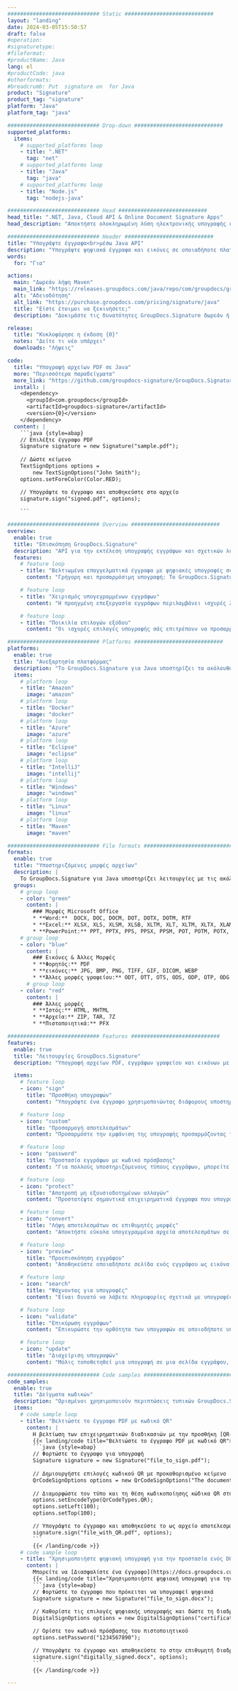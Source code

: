 ```yaml
---
############################# Static ############################
layout: "landing"
date: 2024-03-05T15:50:57
draft: false
#operation: 
#signaturetype: 
#fileformat: 
#productName: Java
lang: el
#productCode: java
#otherformats: 
#breadcrumb: Put  signature on  for Java
product: "Signature"
product_tag: "signature"
platform: "Java"
platform_tag: "java"

############################# Drop-down ############################
supported_platforms:
  items:
    # supported_platforms loop
    - title: ".NET"
      tag: "net"
    # supported_platforms loop
    - title: "Java"
      tag: "java"
    # supported_platforms loop
    - title: "Node.js"
      tag: "nodejs-java"

############################# Head ############################
head_title: ".NET, Java, Cloud API & Online Document Signature Apps"
head_description: "Αποκτήστε ολοκληρωμένη λύση ηλεκτρονικής υπογραφής εγγράφων για .NET, Java και εφαρμογές που βασίζονται σε cloud. Υπογράψτε κοινές μορφές εγγράφων στο διαδίκτυο χρησιμοποιώντας την απλή λειτουργία μεταφοράς και απόθεσης"

############################# Header ############################
title: "Υπογράψτε έγγραφα<br>μέσω Java API"
description: "Υπογράψτε ψηφιακά έγγραφα και εικόνες σε οποιαδήποτε πλατφόρμα χρησιμοποιώντας τα ευέλικτα API και τις λύσεις που βασίζονται σε εφαρμογές για προγραμματιστές και τελικούς χρήστες."
words:
  for: "Για"

actions:
  main: "Δωρεάν λήψη Maven"
  main_link: "https://releases.groupdocs.com/java/repo/com/groupdocs/groupdocs-signature/"
  alt: "Αδειοδότηση"
  alt_link: "https://purchase.groupdocs.com/pricing/signature/java"
  title: "Είστε έτοιμοι να ξεκινήσετε;"
  description: "Δοκιμάστε τις δυνατότητες GroupDocs.Signature δωρεάν ή ζητήστε άδεια"

release:
  title: "Κυκλοφόρησε η έκδοση {0}"
  notes: "Δείτε τι νέο υπάρχει"
  downloads: "Λήψεις"

code:
  title: "Υπογραφή αρχείων PDF σε Java"
  more: "Περισσότερα παραδείγματα"
  more_link: "https://github.com/groupdocs-signature/GroupDocs.Signature-for-Java"
  install: |
    <dependency>
      <groupId>com.groupdocs</groupId>
      <artifactId>groupdocs-signature</artifactId>
      <version>{0}</version>
    </dependency>
  content: |
    ```java {style=abap}  
    // Επιλέξτε έγγραφο PDF
    Signature signature = new Signature("sample.pdf");
    
    // Δώστε κείμενο
    TextSignOptions options = 
        new TextSignOptions("John Smith");
    options.setForeColor(Color.RED);

    // Υπογράψτε το έγγραφο και αποθηκεύστε στο αρχείο
    signature.sign("signed.pdf", options);
    
    ```

############################# Overview ############################
overview:
  enable: true
  title: "Επισκόπηση GroupDocs.Signature"
  description: "API για την εκτέλεση υπογραφής εγγράφων και σχετικών λειτουργιών σε εφαρμογές Java"
  features:
    # feature loop
    - title: "Βελτιωμένα επαγγελματικά έγγραφα με ψηφιακές υπογραφές σε Java"
      content: "Γρήγορη και προσαρμόσιμη υπογραφή: Το GroupDocs.Signature για Java προσφέρει ένα ευρύ φάσμα επιλογών ψηφιακής υπογραφής για αρχεία PDF, εικόνες και έγγραφα του Office. Μπορείτε να χρησιμοποιήσετε κείμενο, γραμμωτούς κώδικες, κωδικούς QR, ψηφιακά πιστοποιητικά, εικόνες ή κρυφά μεταδεδομένα. Η επεξεργασία των εγγράφων είναι γρήγορη και αποτελεσματική."

    # feature loop
    - title: "Χειρισμός υπογεγραμμένων εγγράφων"
      content: "Η προηγμένη επεξεργασία εγγράφων περιλαμβάνει ισχυρές λειτουργίες σε υπογεγραμμένα έγγραφα χρησιμοποιώντας GroupDocs.Signature για Java. Μπορείτε να αναζητήσετε και να επικυρώσετε υπογραφές που έχουν προστεθεί σε επιχειρηματικά έγγραφα χρησιμοποιώντας διάφορα χρήσιμα κριτήρια. Επιπλέον, μπορείτε να αποκτήσετε πρόσβαση σε λεπτομερείς πληροφορίες σχετικά με το έγγραφο ή να λάβετε εικόνες προεπισκόπησης των σελίδων του."

    # feature loop
    - title: "Ποικιλία επιλογών εξόδου"
      content: "Οι ισχυρές επιλογές υπογραφής σάς επιτρέπουν να προσαρμόσετε την έξοδο για έγγραφα που υπογράφονται με GroupDocs.Signature για Java. Μπορείτε να τοποθετήσετε με ακρίβεια οποιαδήποτε υπογραφή σε οποιαδήποτε σελίδα εγγράφου και να διαμορφώσετε την εμφάνισή της με διάφορους τρόπους. Το Java API υποστηρίζει την αποθήκευση υπογεγραμμένων επιχειρηματικών εγγράφων σε πολλές υποστηριζόμενες μορφές και παρέχει επιλογές για την ασφάλειά τους με κωδικούς πρόσβασης."

############################# Platforms ############################
platforms:
  enable: true
  title: "Ανεξαρτησία πλατφόρμας"
  description: "Το GroupDocs.Signature για Java υποστηρίζει τα ακόλουθα λειτουργικά συστήματα, πλαίσια και διαχειριστές πακέτων"
  items:
    # platform loop
    - title: "Amazon"
      image: "amazon"
    # platform loop
    - title: "Docker"
      image: "docker"
    # platform loop
    - title: "Azure"
      image: "azure"
    # platform loop
    - title: "Eclipse"
      image: "eclipse"
    # platform loop
    - title: "IntelliJ"
      image: "intellij"
    # platform loop
    - title: "Windows"
      image: "windows"
    # platform loop
    - title: "Linux"
      image: "linux"
    # platform loop
    - title: "Maven"
      image: "maven"

############################# File formats ############################
formats:
  enable: true
  title: "Υποστηριζόμενες μορφές αρχείων"
  description: |
    Το GroupDocs.Signature για Java υποστηρίζει λειτουργίες με τις ακόλουθες [μορφές αρχείων](https://docs.groupdocs.com/signature/java/supported-document-formats/).
  groups:
    # group loop
    - color: "green"
      content: |
        ### Μορφές Microsoft Office
        * **Word:**  DOCX, DOC, DOCM, DOT, DOTX, DOTM, RTF
        * **Excel:** XLSX, XLS, XLSM, XLSB, XLTM, XLT, XLTM, XLTX, XLAM, SXC, SpreadsheetML
        * **PowerPoint:** PPT, PPTX, PPS, PPSX, PPSM, POT, POTM, POTX, PPTM
    # group loop
    - color: "blue"
      content: |
        ### Εικόνες & Άλλες Μορφές
        * **Φορητός:** PDF
        * **εικόνες:** JPG, BMP, PNG, TIFF, GIF, DICOM, WEBP
        * **Άλλες μορφές γραφείου:** ODT, OTT, OTS, ODS, ODP, OTP, ODG
      # group loop
    - color: "red"
      content: |
        ### Άλλες μορφές
        * **Ιστός:** HTML, MHTML
        * **Αρχεία:** ZIP, TAR, 7Z
        * **Πιστοποιητικά:** PFX

############################# Features ############################
features:
  enable: true
  title: "Λειτουργίες GroupDocs.Signature"
  description: "Υπογραφή αρχείων PDF, εγγράφων γραφείου και εικόνων με ψηφιακές υπογραφές"

  items:
    # feature loop
    - icon: "sign"
      title: "Προσθήκη υπογραφών"
      content: "Υπογράψτε ένα έγγραφο χρησιμοποιώντας διάφορους υποστηριζόμενους τύπους υπογραφής τοποθετώντας μια ψηφιακή υπογραφή ακριβώς σε οποιαδήποτε θέση σε οποιαδήποτε σελίδα."

    # feature loop
    - icon: "custom"
      title: "Προσαρμογή αποτελεσμάτων"
      content: "Προσαρμόστε την εμφάνιση της υπογραφής προσαρμόζοντας το χρώμα, τη γραμματοσειρά, το περίγραμμα, την περιστροφή και άλλες λειτουργίες για να επιτύχετε το επιθυμητό αποτέλεσμα."

    # feature loop
    - icon: "password"
      title: "Προστασία εγγράφων με κωδικό πρόσβασης"
      content: "Για πολλούς υποστηριζόμενους τύπους εγγράφων, μπορείτε να προστατεύσετε το υπογεγραμμένο έγγραφο με κωδικό πρόσβασης."

    # feature loop
    - icon: "protect"
      title: "Αποτροπή μη εξουσιοδοτημένων αλλαγών"
      content: "Προστατέψτε σημαντικά επιχειρηματικά έγγραφα που υπογράφονται με ψηφιακό πιστοποιητικό από μη εξουσιοδοτημένες τροποποιήσεις."

    # feature loop
    - icon: "convert"
      title: "Λήψη αποτελεσμάτων σε επιθυμητές μορφές"
      content: "Αποκτήστε εύκολα υπογεγραμμένα αρχεία αποτελεσμάτων σε οποιαδήποτε υποστηριζόμενη μορφή. Μπορείτε επίσης να μετατρέψετε έγγραφα MS Word σε PDF χωρίς κόπο."

    # feature loop
    - icon: "preview"
      title: "Προεπισκόπηση εγγράφου"
      content: "Αποθηκεύστε οποιαδήποτε σελίδα ενός εγγράφου ως εικόνα για μελλοντική επεξεργασία."

    # feature loop
    - icon: "search"
      title: "Ψάχνοντας για υπογραφές"
      content: "Είναι δυνατό να λάβετε πληροφορίες σχετικά με υπογραφές που έχουν προστεθεί προηγουμένως σε συγκεκριμένα έγγραφα."

    # feature loop
    - icon: "validate"
      title: "Επικύρωση εγγράφων"
      content: "Επικυρώστε την ορθότητα των υπογραφών σε οποιοδήποτε υπογεγραμμένο έγγραφο."

    # feature loop
    - icon: "update"
      title: "Διαχείριση υπογραφών"
      content: "Μόλις τοποθετηθεί μια υπογραφή σε μια σελίδα εγγράφου, μπορεί να διαγραφεί, να μετακινηθεί ή να ενημερωθεί ανάλογα με τις ανάγκες."

############################# Code samples ############################
code_samples:
  enable: true
  title: "Δείγματα κωδικών"
  description: "Ορισμένοι χρησιμοποιούν περιπτώσεις τυπικών GroupDocs.Signature για λειτουργίες Java"
  items:
    # code sample loop
    - title: "Βελτιώστε το έγγραφο PDF με κωδικό QR"
      content: |
        Η βελτίωση των επιχειρηματικών διαδικασιών με την προσθήκη [QR-codes](https://docs.groupdocs.com/signature/java/esign-document-with-qr-code-signature/) σε συγκεκριμένες σελίδες εγγράφων PDF μπορεί να είναι πολύτιμη. Υπάρχει ένα παράδειγμα για το πώς μπορείτε να προσθέσετε έναν κωδικό QR χρησιμοποιώντας το GroupDocs.Signature για Java.
        {{< landing/code title="Βελτιώστε το έγγραφο PDF με κωδικό QR">}}
        ```java {style=abap}
        // Φορτώστε το έγγραφο για υπογραφή
        Signature signature = new Signature("file_to_sign.pdf");
        
        // Δημιουργήστε επιλογές κωδικού QR με προκαθορισμένο κείμενο
        QrCodeSignOptions options = new QrCodeSignOptions("The document is approved by John Smith");
        
        // Διαμορφώστε τον τύπο και τη θέση κωδικοποίησης κώδικα QR στη σελίδα
        options.setEncodeType(QrCodeTypes.QR);
        options.setLeft(100);
        options.setTop(100);

        // Υπογράψτε το έγγραφο και αποθηκεύστε το ως αρχείο αποτελεσμάτων
        signature.sign("file_with_QR.pdf", options);
        ```
        {{< /landing/code >}}
    # code sample loop
    - title: "Χρησιμοποιήστε ψηφιακή υπογραφή για την προστασία ενός DOCX"
      content: |
        Μπορείτε να [Διασφαλίστε ένα έγγραφο](https://docs.groupdocs.com/signature/java/esign-document-with-digital-signature/) χρησιμοποιώντας προσωπικές ή εταιρικές υπογραφές που είναι αποθηκευμένες ως ψηφιακά πιστοποιητικά. Τα έγγραφα που είναι ασφαλισμένα με πιστοποιητικό δεν μπορούν να τροποποιηθούν χωρίς να ακυρωθεί η υπογραφή.
        {{< landing/code title="Χρησιμοποιήστε ψηφιακή υπογραφή για την προστασία ενός DOCX">}}
        ```java {style=abap}   
        // Φορτώστε το έγγραφο που πρόκειται να υπογραφεί ψηφιακά
        Signature signature = new Signature("file_to_sign.docx");
        
        // Καθορίστε τις επιλογές ψηφιακής υπογραφής και δώστε τη διαδρομή προς το αρχείο πιστοποιητικού
        DigitalSignOptions options = new DigitalSignOptions("certificate.pfx");

        // Ορίστε τον κωδικό πρόσβασης του πιστοποιητικού
        options.setPassword("1234567890");

        // Υπογράψτε το έγγραφο και αποθηκεύστε το στην επιθυμητή διαδρομή
        signature.sign("digitally_signed.docx", options);
        ```
        {{< /landing/code >}}

---
```

